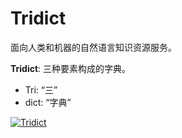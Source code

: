 
# Tridict

面向人类和机器的自然语言知识资源服务。

**Tridict**: 三种要素构成的字典。

- Tri: “三”
- dict: “字典”


[![Tridict](https://img.shields.io/badge/Tridict-🏠-grey)](https://tridict.github.io/)


